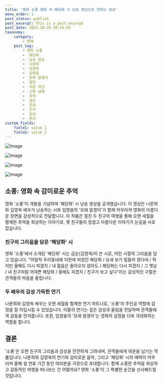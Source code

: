 ```yaml
---
title: '영화 소풍 영화 속 해당화 시 낭송 영상으로 전하는 감성'
menu_order: 1
post_status: publish
post_excerpt: This is a post excerpt
post_date: 2023-10-20 20:14:59
taxonomy:
    category:
        - 연예
    post_tag:
        - 영화 소풍
        -  해당화
        -  낭송 영상
        -  나문희
        -  김영옥
        -  임영웅
        -  모래 알갱이
        -  절친
        -  사돈 지간
        -  고향 남해
        -  추억
        -  금순
        -  은심
        -  친구
        -  감성
        -  연기
custom_fields:
    field1: value 1
    field2: value 2
---
```


![Image](https://mimgnews.pstatic.net/image/408/2024/02/07/0000214234_001_20240207085001380.jpg?type=w540)

![Image](https://ssl.pstatic.net/mimgnews/image/408/2024/02/07/0000214234_002_20240207085001413.jpg?type=w540)

![Image](https://mimgnews.pstatic.net/image/408/2024/02/07/0000214234_003_20240207085001419.jpg?type=w540)

![Image](https://ssl.pstatic.net/mimgnews/image/408/2024/02/07/0000214234_004_20240207085001425.jpg?type=w540)


## 소풍: 영화 속 감미로운 추억

영화 '소풍'이 개봉을 기념하여 '해당화' 시 낭송 영상을 공개했습니다. 이 영상은 나문희와 김영옥 배우가 낭송하는 시와 임영웅의 '모래 알갱이'가 함께 어우러져 영화의 아름다운 장면을 감성적으로 전달합니다. 이 작품은 절친 두 친구의 여행을 통해 오랜 세월을 함께한 추억을 회상하는 이야기로, 옛 친구들의 정겹고 아름다운 이야기가 눈길을 사로잡습니다.

### 친구의 그리움을 담은 '해당화' 시

영화 '소풍'에서 소개된 '해당화' 시는 금순(김영옥)이 쓴 시로, 어린 시절의 그리움을 담고 있습니다. "어릴적 우리동네에 지천에 피었던 해당화 / 요새 보기 힘들어 졌다네 / 하지만 올해도 다시 피겠지 / 내 젊음은 돌아오지 않아도 / 해당화는 다시 피겠지 / 그 옛날 / 내 친구처럼 어여쁜 해당화 / 올해도 피겠지 / 친구가 보고 싶다"라는 감성적인 구절은 관객들의 마음을 울립니다.

### 두 배우의 감성 가득한 연기

나문희와 김영옥 배우는 오랜 세월을 함께한 연기 파트너로, '소풍'의 주인공 역할에 감정을 잘 이입시킬 수 있었습니다. 이들의 연기는 깊은 감성과 울림을 전달하며 관객들에게 감동을 안겨줍니다. 또한, 임영웅의 '모래 알갱이'는 영화의 감정을 더욱 극대화하는 역할을 합니다.

## 결론

'소풍'은 오랜 친구의 그리움과 감성을 잔잔하게 그려내며, 관객들에게 여운을 남기는 작품입니다. 나문희와 김영옥의 연기와 감미로운 음악, 그리고 '해당화' 시의 매력이 어우러져 올해 설 연휴 기간 동안 여러분을 극장으로 초대합니다. 함께 소중한 추억을 회상하고 감동적인 여행을 떠나보는 건 어떨까요? 영화 '소풍'이 그 특별한 순간을 선사해드릴 것입니다.
